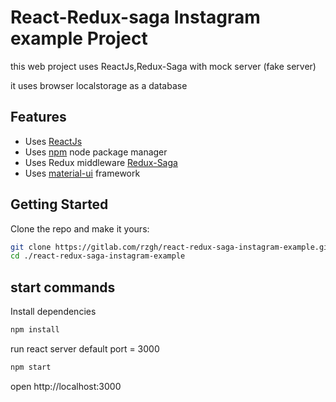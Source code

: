 # React-Redux-saga Instagram example Project
this web project uses ReactJs,Redux-Saga
with mock server (fake server)

it uses browser localstorage as a database

## Features

 - Uses [ReactJs](https://reactjs.org/) 
 - Uses [npm](https://npm.com) node package manager
 - Uses Redux middleware [Redux-Saga](https://redux-saga.js.org/)
 - Uses [material-ui](https://material-ui.com/) framework
 
## Getting Started
Clone the repo and make it yours:

```bash
git clone https://gitlab.com/rzgh/react-redux-saga-instagram-example.git
cd ./react-redux-saga-instagram-example
```

## start commands

Install dependencies

```bash
npm install
```
run react server
default port = 3000
```bash
npm start
```
open http://localhost:3000